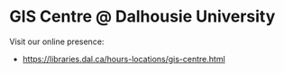 # GIS Centre @ Dalhousie University

Visit our online presence:

- https://libraries.dal.ca/hours-locations/gis-centre.html
